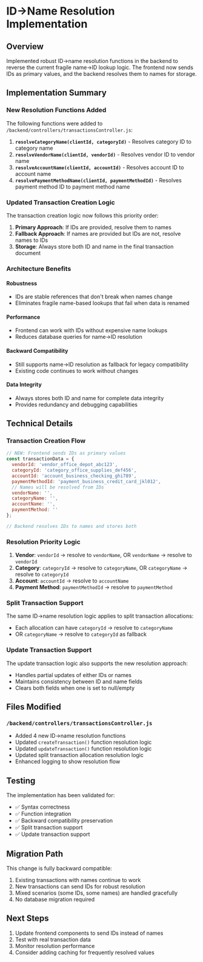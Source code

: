 # ID→Name Resolution Implementation

## Overview
Implemented robust ID→name resolution functions in the backend to reverse the current fragile name→ID lookup logic. The frontend now sends IDs as primary values, and the backend resolves them to names for storage.

## Implementation Summary

### New Resolution Functions Added
The following functions were added to `/backend/controllers/transactionsController.js`:

1. **`resolveCategoryName(clientId, categoryId)`** - Resolves category ID to category name
2. **`resolveVendorName(clientId, vendorId)`** - Resolves vendor ID to vendor name  
3. **`resolveAccountName(clientId, accountId)`** - Resolves account ID to account name
4. **`resolvePaymentMethodName(clientId, paymentMethodId)`** - Resolves payment method ID to payment method name

### Updated Transaction Creation Logic
The transaction creation logic now follows this priority order:

1. **Primary Approach**: If IDs are provided, resolve them to names
2. **Fallback Approach**: If names are provided but IDs are not, resolve names to IDs
3. **Storage**: Always store both ID and name in the final transaction document

### Architecture Benefits

#### Robustness
- IDs are stable references that don't break when names change
- Eliminates fragile name-based lookups that fail when data is renamed

#### Performance  
- Frontend can work with IDs without expensive name lookups
- Reduces database queries for name→ID resolution

#### Backward Compatibility
- Still supports name→ID resolution as fallback for legacy compatibility
- Existing code continues to work without changes

#### Data Integrity
- Always stores both ID and name for complete data integrity
- Provides redundancy and debugging capabilities

## Technical Details

### Transaction Creation Flow
```javascript
// NEW: Frontend sends IDs as primary values
const transactionData = {
  vendorId: 'vendor_office_depot_abc123',
  categoryId: 'category_office_supplies_def456', 
  accountId: 'account_business_checking_ghi789',
  paymentMethodId: 'payment_business_credit_card_jkl012',
  // Names will be resolved from IDs
  vendorName: '',
  categoryName: '',
  accountName: '',
  paymentMethod: ''
};

// Backend resolves IDs to names and stores both
```

### Resolution Priority Logic
1. **Vendor**: `vendorId` → resolve to `vendorName`, OR `vendorName` → resolve to `vendorId`
2. **Category**: `categoryId` → resolve to `categoryName`, OR `categoryName` → resolve to `categoryId`  
3. **Account**: `accountId` → resolve to `accountName`
4. **Payment Method**: `paymentMethodId` → resolve to `paymentMethod`

### Split Transaction Support
The same ID→name resolution logic applies to split transaction allocations:
- Each allocation can have `categoryId` → resolve to `categoryName`
- OR `categoryName` → resolve to `categoryId` as fallback

### Update Transaction Support
The update transaction logic also supports the new resolution approach:
- Handles partial updates of either IDs or names
- Maintains consistency between ID and name fields
- Clears both fields when one is set to null/empty

## Files Modified

### `/backend/controllers/transactionsController.js`
- Added 4 new ID→name resolution functions
- Updated `createTransaction()` function resolution logic  
- Updated `updateTransaction()` function resolution logic
- Updated split transaction allocation resolution logic
- Enhanced logging to show resolution flow

## Testing
The implementation has been validated for:
- ✅ Syntax correctness  
- ✅ Function integration
- ✅ Backward compatibility preservation
- ✅ Split transaction support
- ✅ Update transaction support

## Migration Path
This change is fully backward compatible:
1. Existing transactions with names continue to work
2. New transactions can send IDs for robust resolution
3. Mixed scenarios (some IDs, some names) are handled gracefully
4. No database migration required

## Next Steps
1. Update frontend components to send IDs instead of names
2. Test with real transaction data
3. Monitor resolution performance
4. Consider adding caching for frequently resolved values
